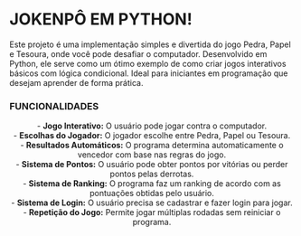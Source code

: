 # JOKENPÔ EM PYTHON!
Este projeto é uma implementação simples e divertida do jogo Pedra, Papel e Tesoura, onde você pode desafiar o computador. Desenvolvido em Python, ele serve como um ótimo exemplo de como criar jogos interativos básicos com lógica condicional. Ideal para iniciantes em programação que desejam aprender de forma prática.

### FUNCIONALIDADES
<div align="center">
    - <b>Jogo Interativo:</b> O usuário pode jogar contra o computador. <br>
    - <b>Escolhas do Jogador:</b> O jogador escolhe entre Pedra, Papel ou Tesoura. <br>
    - <b>Resultados Automáticos:</b> O programa determina automaticamente o vencedor com base nas regras do jogo. <br>
    - <b>Sistema de Pontos:</b> O usuário pode obter pontos por vitórias ou perder pontos pelas derrotas. <br>
    - <b>Sistema de Ranking:</b> O programa faz um ranking de acordo com as pontuações obtidas pelo usuário. <br>
    - <b>Sistema de Login:</b> O usuário precisa se cadastrar e fazer login para jogar. <br>
    - <b>Repetição do Jogo:</b> Permite jogar múltiplas rodadas sem reiniciar o programa. <br>
</div>